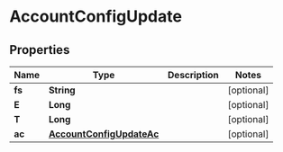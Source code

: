 

# AccountConfigUpdate


## Properties

| Name | Type | Description | Notes |
|------------ | ------------- | ------------- | -------------|
|**fs** | **String** |  |  [optional] |
|**E** | **Long** |  |  [optional] |
|**T** | **Long** |  |  [optional] |
|**ac** | [**AccountConfigUpdateAc**](AccountConfigUpdateAc.md) |  |  [optional] |



